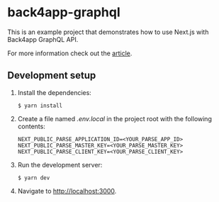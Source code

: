 # back4app-graphql

This is an example project that demonstrates how to use Next.js with Back4app GraphQL API.

For more information check out the [article](#).

## Development setup

1. Install the dependencies:
   ```
   $ yarn install
   ```

2. Create a file named *.env.local* in the project root with the following contents:
   ```
   NEXT_PUBLIC_PARSE_APPLICATION_ID=<YOUR_PARSE_APP_ID>
   NEXT_PUBLIC_PARSE_MASTER_KEY=<YOUR_PARSE_MASTER_KEY>
   NEXT_PUBLIC_PARSE_CLIENT_KEY=<YOUR_PARSE_CLIENT_KEY>
   ```

3. Run the development server:
   ```
   $ yarn dev
   ```
   
4. Navigate to [http://localhost:3000](http://localhost:3000).